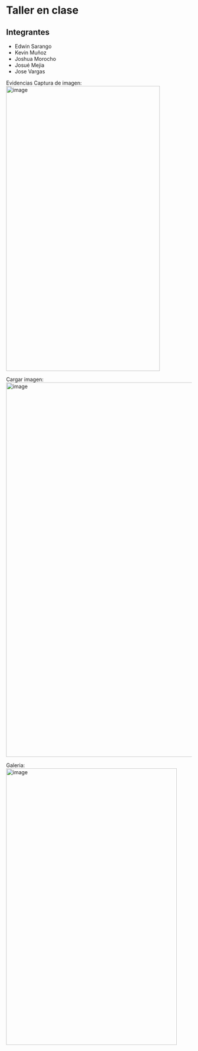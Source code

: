# Taller en clase

## Integrantes
- Edwin Sarango
- Kevin Muñoz
- Joshua Morocho
- Josué Mejia
- Jose Vargas

Evidencias
Captura de imagen:
<img width="417" height="771" alt="image" src="https://github.com/user-attachments/assets/65b9ca28-e3af-4e6d-9ae3-1f37bfe3708c" />

Cargar imagen:
<img width="983" height="1013" alt="image" src="https://github.com/user-attachments/assets/7e68d60b-9d8a-476b-b99d-4e7cf496b711" />

Galeria:
<img width="463" height="748" alt="image" src="https://github.com/user-attachments/assets/55de1a07-0681-4e7e-b0fa-7750f227be8c" />


